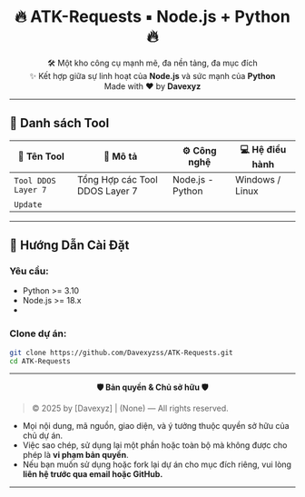 <h1 align="center">🔥 ATK-Requests ▪︎ Node.js + Python 🔥</h1>

<p align="center">
  🛠️ Một kho công cụ mạnh mẽ, đa nền tảng, đa mục đích<br>
  ✨ Kết hợp giữa sự linh hoạt của <strong>Node.js</strong> và sức mạnh của <strong>Python</strong><br>
  Made with ❤️ by <strong>Davexyz</strong>
</p>

---

## 📂 Danh sách Tool

| 🧩 Tên Tool | 📜 Mô tả | ⚙️ Công nghệ | 💻 Hệ điều hành |
|------------|---------|-------------|----------------|
| `Tool DDOS Layer 7` | Tổng Hợp các Tool DDOS Layer 7  | Node.js - Python | Windows / Linux |
|      `Update`

---

## 🚀 Hướng Dẫn Cài Đặt

### Yêu cầu:
- Python >= 3.10
- Node.js >= 18.x
- 

### Clone dự án:

```bash
git clone https://github.com/Davexyzss/ATK-Requests.git
cd ATK-Requests
```

---

<p align="center"><strong>🛡️ Bản quyền & Chủ sở hữu 🛡️</strong></p>

> © 2025 by [Davexyz] | (None) — All rights reserved.

- Mọi nội dung, mã nguồn, giao diện, và ý tưởng thuộc quyền sở hữu của chủ dự án.
- Việc sao chép, sử dụng lại một phần hoặc toàn bộ mà không được cho phép là **vi phạm bản quyền**.
- Nếu bạn muốn sử dụng hoặc fork lại dự án cho mục đích riêng, vui lòng **liên hệ trước qua email hoặc GitHub.**

---
